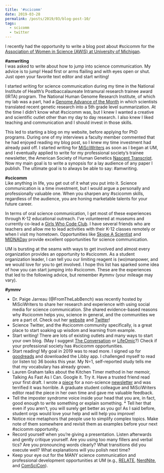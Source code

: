 ```yaml
---
title: '#scicomm'
date: 2019-03-28
permalink: /posts/2019/03/blog-post-10/
tags:
  - scicomm
  - twitter
---
```


I recently had the opportunity to write a blog post about #scicomm for the [Association of Women in Science (AWIS) at University of Michigan](https://michiganawis.wordpress.com/2019/03/26/add-scicomm-to-your-self-advocacy-toolkit/).

**#amwriting**  
I was asked to write about how to jump into science communication. My advice is to jump! Head first or arms flailing and with eyes open or shut. Just open your favorite text editor and start writing!

I started writing for science communication during my time in the National Institute of Health’s Postbaccalaureate Intramural research trainee award (IRTA) program. The National Human Genome Research Institute, of which my lab was a part, had a [Genome Advance of the Month](https://www.genome.gov/27543594/genome-advance-of-the-month/) in which scientists translated recent genetic research into a 5th grade level summarization. At the time I didn’t know what #scicomm was, but I knew I wanted a creative and scientific outlet other than my day to day research. I also knew I liked teaching and communication and I should invest in those skills.  

This led to starting a blog on my website, before applying for PhD programs. During one of my interviews a faculty member commented that he had enjoyed reading my blog post, so I knew my time investment had already paid off. I started writing for [MiSciWriters](https://misciwriters.com) as soon as I began at UM, and I eventually applied to write for my professional society’s trainee newsletter, the American Society of Human Genetics [Nascent Transcript](http://www.ashg.org/education/newsletter/201811_ASHG2018-Recap.shtml). Now my main goal is to write a synopsis for a lay audience of any paper I publish. The ultimate goal is to always be able to say: #amwriting.  

**#scicomm**  
Like anything in life, you get out of it what you put into it. Science communication is a time investment, but I would argue a personally and professionally valuable one. When you sharpen any #scicomm skills, regardless of the audience, you are honing marketable talents for your future career.  

In terms of oral science communication, I get most of these experiences through K-12 educational outreach. I’ve volunteered at museums and currently co-lead a [Girls Who Code Club](http://umich.edu/~girlswc/). I have several friends who are teachers and allow me to lead activities with their K-12 classes remotely or when I visit my hometown. Opportunities like [Skype A Scientist](https://www.skypeascientist.com) and [MIDNADay](https://sites.google.com/view/midnaday) provide excellent opportunities for science communication.  

UM is bursting at the seams with ways to get involved and almost every organization provides an opportunity to #scicomm. As a student organization leader, I can tell you our limiting reagent is (wo)manpower, and we would love for you to get involved. I hope this list has sparked some idea of how you can start jumping into #scicomm. These are the experiences that led to the following advice, but remember #ymmv (your mileage may vary).  

**#ymmv**  
* Dr. Paige Jarreau (@FromTheLabBench) was recently hosted by MiSciWriters to share her research and experience with using social media for science communication. She shared evidence-based reasons why #scicomm helps you, science in general, and the communities we are a part of. Check out her [website](http://www.fromthelabbench.com) and [Twitter](https://twitter.com/FromTheLabBench?lang=en)!
* Science Twitter, and the #scicomm community specifically, is a great place to start soaking up wisdom and learning from example.
* Start writing! There are lots of existing outlets and many ways to start your own blog. (May I suggest [The Conversation](https://theconversation.com/become-an-author) or [LifeOmic](https://lifeomic.com/guest-blogging-program/)?) Check if your professional society has #scicomm opportunities.
* Start reading! My goal in 2019 was to read more. I signed up for [goodreads](https://www.goodreads.com) and downloaded the Libby app. I challenged myself to read (or listen to) 36 books this year. My N=1, self-reported study tells me that my vocabulary has already grown.
* Lauren Graham talks about the Kitchen Timer method in her memoir, Talking As Fast As I Can. Google it. Try it.
Have a trusted friend read your first draft. I wrote a [piece](https://medium.com/@kelseyweekman/a-quick-fun-biology-class-by-brooke-wolford-d595fef525e3) for a non-science [newsletter](https://kelsaywhat.com/newsletter/) and was terrified it was horrible. A graduate student colleague and MiSciWriters editor read the piece in her own time and gave me valuable feedback.
* Tell the imposter syndrome voice inside your head that you are, in fact, good enough to write something or explain something. * Tell her that even if you aren’t, you will surely get better as you go! As I said before, student orgs would love your help and will help you improve!
* Notice nice metaphors that people use to simplify complex topics. Make note of them somewhere and revisit them as examples before your next #scicomm opportunity.
* Record yourself when you’re giving a presentation. Listen afterwards and gently critique yourself. Are you using too many fillers and verbal tics? Are you pronouncing words clearly? What transitions did you execute well? What explanations will you polish next time?
* Keep your eye out for the MANY science communication and professional development opportunities at UM (e.g., [RELATE](https://www.learntorelate.org/about-us), [NerdNite](https://annarbor.nerdnite.com), and [ComSciCon](https://comscicon.com/comscicon-michigan-2019)).
